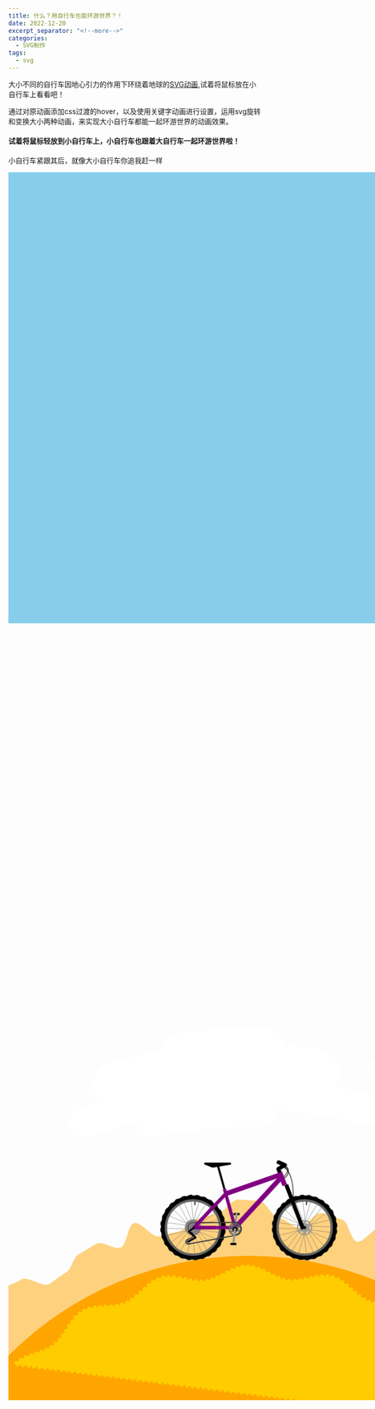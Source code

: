```yaml
---
title: 什么？用自行车也能环游世界？！
date: 2022-12-20
excerpt_separator: "<!--more-->"
categories: 
  - SVG制作
tags:
  - svg
---
```


大小不同的自行车因地心引力的作用下环绕着地球的<a href="http://animpen.com/pen/2sXIni">SVG动画</a>,试着将鼠标放在小自行车上看看吧！

<!--more-->

通过对原动画添加css过渡的hover，以及使用关键字动画进行设置，运用svg旋转和变换大小两种动画，来实现大小自行车都能一起环游世界的动画效果。

#### 试着将鼠标轻放到小自行车上，小自行车也跟着大自行车一起环游世界啦！
小自行车紧跟其后，就像大小自行车你追我赶一样

<style>
.box {
	width: 1500px;
	height: 900px;
	margin: 0;
	
	background: skyblue;
}

svg {
	width: 1100px;
	height: 900px;
	position: static;
	
}

.Bicicletas {
	display: flex;
	height: 100vh;
	width: 100vw;
	align-items: center;
	justify-content: center;
}

.Rayo {
	fill: none;
	stroke: #666;
	stroke-width: 1;
	stroke-linecap: round;
}

.Metal {
	fill: #666;
}

.Llanta {
	fill: none;
	stroke: #000;
	stroke-width: 14;
	stroke-linecap: round;
}

.Rin {
	fill: none;
	stroke: #666;
	stroke-width: 8;
	stroke-linecap: round;
}

.PalaPedal {
	fill: none;
	stroke: #999;
	stroke-width: 7;
	stroke-linecap: round;
}

.Pedal {
	fill: none;
	stroke: #000;
	stroke-width: 7;
}

.Tacos {
	fill: none;
	stroke: #000;
	stroke-width: 18;
	stroke-dasharray: 11.22;
}

.Cuadro {
	fill: none;
	stroke: purple;
}

.CuadroI {
	fill: none;
	stroke: #FC0;
}

.CuadroII {
	fill: none;
	stroke: green;
}

.Componentes {
	fill: none;
	stroke: black;
	stroke-linejoin: round;
}

.Pedaleo {
	animation: Girando 3s infinite linear;
	transform-origin: 354px 359px
}

.PedalD {
	animation: GirandoBack 3s infinite linear;
	transform-origin: 354px 409px
}

.PedalI {
	animation: GirandoBack 3s infinite linear;
	transform-origin: 354px 309px
}

@keyframes GirandoBack {
	to {
		transform: rotate(-360deg);
	}
}

.Estrellita {
	transform-origin: 198px 401px;
	animation: Girando 2s infinite linear;
}

.Rodando {
	animation: Girando 4s infinite linear;
}

.Delantera {
	transform-origin: 585.71px 354.18px;
}

.Trasera {
	transform-origin: 214.28px 354.18px;
}

@keyframes Girando {
	to {
		transform: rotate(360deg);
	}
}

#Cadena {
	fill: none;
}

.CadenaA {
	stroke: #333;
	stroke-width: 4px;
	stroke-dasharray: 0px 4px;
	stroke-linecap: round;
	animation: CorreCadena 0.5s infinite linear;
}

.CadenaB {
	stroke: #333;
	stroke-width: 3px;
	stroke-dasharray: 4px 4px;
	stroke-linecap: round;
}

.CadenaC {
	stroke: #666;
	stroke-width: 2px;
	stroke-dasharray: 0px 4px;
	stroke-linecap: round;
	animation: CorreCadena 1s infinite linear;
}

@keyframes CorreCadena {
	to {
		stroke-dasharray: 4px 4px;
	}
}

.Dientes {
	stroke-width: 5px;
	stroke-dasharray: 1.5px;
}



.PrimerPlano {
	transform: rotate(-77deg);
	animation: Rodada 6s infinite ease;
	transform-origin: 400px 1000px;
}

@keyframes Rodada {
	to {
		transform: rotate(67deg);
	}
}

#Terreno {
	stroke: #FC0;
	stroke-width: 6px;
	stroke-dasharray: 0px 9.17px;
	stroke-linecap: round;
	animation: Recorrido 2s infinite linear;
	transform-origin: 400px 1000px;
}



@keyframes Recorrido {
	to {
		transform: rotate(-15deg);
	}
}

.SegundoPlano {
	transition: width 1s linear 2s;
	    /* Safari */
	    -webkit-transition:width 1s linear 2s;
}

.SegundoPlano:hover {
	transform: rotate(-57deg);
	animation: Rodadaaa 12s infinite linear;
	transform-origin: 400px 1000px;
	
}

@keyframes Rodadaaa {
	to {
		transform: rotate(57deg);
	}
}

.Cielo {
	animation: Paisaje 30s infinite linear;
	transform-origin: 400px 1000px;
	
}

.Lejania {
	animation: Paisaje 60s infinite linear;
	transform-origin: 400px 1000px;
}

.Cactuses {
	animation: Paisaje 20s infinite linear;
	transform-origin: 400px 1000px;
}

@keyframes Paisaje {
	to {
		transform: rotate(-90deg);
	}
}

</style>

<div class="box">
<svg xmlns="http://www.w3.org/2000/svg" xmlns:xlink="http://www.w3.org/1999/xlink" viewBox="0 0 800 600" style="display: none;">
			<symbol id="Cuadro" viewBox="0 0 800 600">
				<polyline points="323.2,241.7 217.3,354.2 354.5,354.2 318.8,225.8 " stroke-linejoin="round"
					stroke-width="11" />
				<polyline points="519.6,213.3 506,177.9 323.2,241.7 " stroke-width="16" />
				<line x1="354.5" y1="354.2" x2="509" y2="185.7" stroke-width="16" />
			</symbol>
			<path id="Cadena"
				d="M208,369.2c-5.9-2.5-10-8.3-10-15c0-9,7.3-16.3,16.3-16.3l139.2-1c11.9,0,21.5,9.6,21.5,21.5c0,10.5-7.5,19.2-17.5,21.1 l-158.1,29.3c-4.1,0.8-8.8-2.2-8.8-7.3c0-3,1.8-5.7,4.4-6.8l13.5-6.6C216.4,384.1,216.1,372.6,208,369.2z" />
		</svg>
		<!-- Visible -->
		<div class="Bicicletas">
			<svg xmlns="http://www.w3.org/2000/svg" xmlns:xlink="http://www.w3.org/1999/xlink"
				viewBox="0 0 800 600">
				<defs>
					<g id="RuedaBike">
						<line id="Valvula" x1="150" y1="50" x2="150" y2="75" stroke="#333" stroke-width="4" />
						<g id="Rayos" class="Rayo">
							<line x1="150" y1="145" x2="50" y2="140" />
							<line x1="150" y1="155" x2="50" y2="160" />
							<line x1="150" y1="145" x2="60" y2="115" />
							<line x1="150" y1="155" x2="60" y2="185" />
						</g>
						<use xlink:href="#Rayos" transform="rotate(60, 150, 150)" />
						<use xlink:href="#Rayos" transform="rotate(120, 150, 150)" />
						<use xlink:href="#Rayos" transform="rotate(180, 150, 150)" />
						<use xlink:href="#Rayos" transform="rotate(240, 150, 150)" />
						<use xlink:href="#Rayos" transform="rotate(300, 150, 150)" />
						<g id="Neumatico">
							<circle cx="150" cy="150" r="100" class="Llanta" />
							<circle cx="150" cy="150" r="100" class="Tacos" />
							<circle cx="150" cy="150" r="90" class="Rin" />
							<g id="Eje">
								<circle cx="150" cy="150" r="15" fill="#999" />
								<circle cx="150" cy="150" r="5" />
							</g>
						</g>
					</g>
					<g id="Bici">
						<g id="Estrella">
							<line id="Gajo" x1="350" y1="350" x2="370" y2="350" fill="none" />
							<use xlink:href="#Gajo" transform="rotate(60, 354, 359)" />
							<use xlink:href="#Gajo" transform="rotate(120, 354, 359)" />
							<use xlink:href="#Gajo" transform="rotate(180, 354, 359)" />
							<use xlink:href="#Gajo" transform="rotate(240, 354, 359)" />
							<use xlink:href="#Gajo" transform="rotate(300, 354, 359)" />
							<circle cx="354" cy="359" r="18.5" fill="none" />
						</g>
						<g id="RuedaTrasera">
							<use xlink:href="#RuedaBike" width="300" height="300" x="64.28" y="204" />
							<circle cx="214.28" cy="354" r="25" class="Dientes" stroke="#666" fill="#666" />
							<circle cx="214.28" cy="354" r="21" class="Dientes" stroke="#999" fill="#999" />
							<circle cx="214.28" cy="354" r="17" class="Dientes" stroke="#666" fill="#666" />
						</g>
						<g id="RuedaDelantera">
							<use xlink:href="#RuedaBike" width="300" height="300" x="435.7" y="204" />
							<use xlink:href="#Estrella" x="114.5" y="-75.5" transform="scale(1.25)" stroke="#999"
								stroke-width="3.5" />
						</g>
						<g id="EstrellaCompleta">
							<use xlink:href="#Estrella" stroke="#666" stroke-width="4" />
							<circle cx="354" cy="359" r="20" class="Dientes" stroke="#666" fill="none" />
							<circle cx="354" cy="359" r="8" />
						</g>
						<g id="gAnterior">
							<g class="Componentes">
								<g id="Cables" stroke-width="2">
									<path d="M548,257c0-24,1-93-40-108" />
									<path d="M514,151c21-2.8,25,14-6,42" />
									<path d="M509,195c18-8,37.8-34,7-43" />
								</g>
								<polygon id="Asiento" points="337.7,141.5 254.7,141.5 280,151.2 " stroke-width="7"
									fill="black" />
								<line id="EspigaAsiento" x1="318.8" y1="225.8" x2="297.2" y2="148.1" stroke-width="7" />
								<polyline id="Manillar" points="504.1,174.1 498.3,159 520.3,145.8 499.1,137 "
									stroke-width="13" stroke-linecap="round" />
								<line id="Tijera" x1="580.9" y1="359" x2="524.5" y2="211.4" stroke-width="13" />
							</g>
						</g>
						<use xlink:href="#Cuadro" class="CuadroI" />
						<g id="Pinion">
							<circle cx="214.28" cy="354" r="13" class="Dientes" stroke="#999" fill="#999" />
							<circle cx="214.28" cy="354" r="9" class="Dientes" stroke="#666" fill="#666" />
							<circle cx="214.28" cy="354" r="5" class="Dientes" stroke="#999" fill="#999" />
						</g>
						<g id="Tirantes">
							<polyline class="CuadroI" points="323.2,241.7 217.3,354.2 289.7,354.2 " stroke-width="11"
								stroke-linejoin="round" />
							<polyline class="Componentes" points="198,401 223,387 201,367 217,354 " stroke-width="6"
								stroke-linecap="round" />
						</g>
					</g>
				</defs>
				<g class="Lejania">
					<path id="Montanias" fill="orange" opacity="0.5"
						d="M-69.7,530.3c8.3-8.3,25.8-7.9,34.3-15.6c8.7-7.8,16.6-17.3,25.6-24.5c9.1-7.3,22.5-9.6,31.9-16.4 c9.5-6.8,36.8,13.9,46.6,7.7c9.8-6.3,17.5-13.3,27.5-19c10.1-5.7,11.7-25.6,22.1-30.7c10.4-5.2,19.3-12.8,29.9-17.4 c10.7-4.6,28.3,10.6,39.2,6.6c10.9-4,11.4-37.3,22.4-40.7c11.1-3.4,30.4,24.8,41.6,22c11.3-2.8,21.1-5.6,32.5-7.8 c11.4-2.2,19.4-19.2,30.9-20.8c11.5-1.6,22.1-7.9,33.6-8.9c11.6-0.9,22.3-22.9,33.9-23.2c11.6-0.3,24,1.8,35.6,2.1 c11.6,0.3,21.8,27.7,33.3,28.6c11.6,0.9,20.8,14.3,32.3,15.8c11.5,1.6,27.2-26.2,38.6-24c11.4,2.2,22.2,7.9,33.5,10.6 c11.3,2.8,14,33.6,25.1,37c11.1,3.4,34.7-31.7,45.6-27.7c10.9,4,23.9,5,34.6,9.6c10.6,4.6,12.1,29.9,22.5,35 c10.4,5.1,28.8-4.4,38.9,1.3c10.1,5.7,3.8,38.1,13.6,44.4c9.7,6.2,24.9,3.3,34.3,10.1c9.4,6.8,9.7,24.1,18.8,31.4 c9,7.2,27.1,2.7,35.8,10.5c8.6,7.7,36.6-4.4,44.9,3.8L400,1000L-69.7,530.3z" />
					<use xlink:href="#Montanias" transform="rotate(90, 400, 1000)" />
				</g>
				<g class="Cielo">
					<g id="Nube" fill="none" stroke="#FFF" stroke-linecap="round">
						<path d="M129.6,212.3c206-70.5,434.2-58,632.4,37.6" stroke-width="50" />
						<path d="M242,211.8c59.1-11.8,119.2-16.9,179.2-15.3" stroke-width="50" />
						<path d="M620.3,124.6c22.6,5.7,45.1,12.2,67.3,19.7" stroke-width="40" />
						<path d="M292.7,104.3c43.5-5.2,87.3-7.2,131-6.1" stroke-width="80" />
						<path d="M183.4,150.3c107.6-27.3,219.5-33.9,329.1-19.8" stroke-width="80" />
						<path d="M1025.3,363.5c20.6,20.2,40.1,41.4,58.6,63.5" stroke-width="70" />
						<path d="M930.6,315.7c60.9,47.3,115.3,102.5,161.6,164.1" stroke-width="40" />
					</g>
					<use xlink:href="#Nube" transform="rotate(90, 400, 1000)" />
				</g>
				<g class="Cactuses">
					<g id="Cactus" fill="none" stroke="#066" stroke-linecap="round">
						<line x1="780.3" y1="600.8" x2="940.3" y2="440.8" stroke-width="16" />
						<line x1="797.1" y1="617.6" x2="900.7" y2="514.1" stroke-width="16" />
						<path d="M858.9,514.1c-8.5-8.5-8.5-22.3,0-30.8l36.4-36.4" stroke-width="14" />
						<path d="M853.7,566.5c8.5,8.5,22.3,8.5,30.8,0l18.8-18.8" stroke-width="14" />
					</g>
					<use xlink:href="#Cactus" transform="rotate(90, 400, 1000)" />
				</g>
				<g class="SegundoPlano">
					<g id="SegundaBici" transform="scale(0.5) translate(400 422)">
						<use xlink:href="#RuedaDelantera" class="Rodando Delantera" />
						<g class="Pedaleo">
							<line class="Pedal PedalI" x1="344" y1="309" x2="364" y2="309" />
							<line class="PalaPedal" x1="354" y1="309" x2="354" y2="359" />
						</g>
						<use xlink:href="#gAnterior" />
						<use xlink:href="#RuedaTrasera" class="Rodando Trasera" />
						<use xlink:href="#Cuadro" class="Cuadro" />
						<use xlink:href="#EstrellaCompleta" class="Pedaleo" />
						<circle class="Estrellita Dientes" cx="198" cy="401" r="6" stroke="#999" fill="#999" />
						<use xlink:href="#Cadena" class="CadenaA" />
						<use xlink:href="#Cadena" class="CadenaB" />
						<use xlink:href="#Cadena" class="CadenaC" />
						<use xlink:href="#Pinion" class="Rodando Trasera" />
						<polyline class="Cuadro" points="323.2,241.7 217.3,354.2 289.7,354.2 " stroke-width="11"
							stroke-linejoin="round" />
						<polyline class="Componentes" points="198,401 223,387 201,367 217,354 " stroke-width="6"
							stroke-linecap="round" />
						<g class="Pedaleo">
							<line class="PalaPedal" x1="354" y1="359" x2="354" y2="409" />
							<line class="Pedal PedalD" x1="344" y1="409" x2="364" y2="409" />
						</g>
					</g>
				</g>
				<circle id="Camino" cx="400" cy="1000" r="565" fill="orange" />
				<path id="Terreno"
					d="M818.9,678.6c-14.3-18.6-14.8-49.5-31.4-66.1s-47.4-17.1-66.1-31.4c-18.6-14.3-27-43.9-47.4-55.7 c-20.2-11.7-50.1-4.2-71.9-13.3c-21.5-8.9-37.4-35.4-60.2-41.5c-22.5-6-49.4,9-72.9,5.9c-23-3-45.1-24.5-68.9-24.5 c-23.8,0-45.9,21.5-68.9,24.5c-23.5,3.1-50.4-11.9-72.9-5.9c-22.8,6.1-38.7,32.6-60.2,41.5c-21.8,9-51.7,1.6-71.9,13.3 c-20.4,11.8-28.8,41.5-47.4,55.7C60,595.5,29.2,596,12.6,612.6l862,113.4C862.8,705.6,833.1,697.2,818.9,678.6z"
					fill="#FC0" />
				<g class="PrimerPlano">
					<use xlink:href="#RuedaDelantera" class="Rodando Delantera" />
					<g class="Pedaleo">
						<line class="Pedal PedalI" x1="344" y1="309" x2="364" y2="309" />
						<line class="PalaPedal" x1="354" y1="309" x2="354" y2="359" />
					</g>
					<use xlink:href="#gAnterior" />
					<use xlink:href="#RuedaTrasera" class="Rodando Trasera" />
					<use xlink:href="#Cuadro" class="CuadroI" />
					<use xlink:href="#EstrellaCompleta" class="Pedaleo" />
					<circle class="Estrellita Dientes" cx="198" cy="401" r="6" stroke="#999" fill="#999" />
					<use xlink:href="#Cadena" class="CadenaA" />
					<use xlink:href="#Cadena" class="CadenaB" />
					<use xlink:href="#Cadena" class="CadenaC" />
					<use xlink:href="#Pinion" class="Rodando Trasera" />
					<polyline class="CuadroI" points="323.2,241.7 217.3,354.2 289.7,354.2 " stroke-width="11"
						stroke-linejoin="round" />
					<polyline class="Componentes" points="198,401 223,387 201,367 217,354 " stroke-width="6"
						stroke-linecap="round" />
					<g class="Pedaleo">
						<line class="PalaPedal" x1="354" y1="359" x2="354" y2="409" />
						<line class="Pedal PedalD" x1="344" y1="409" x2="364" y2="409" />
					</g>
				</g>
			</svg>
		</div>
		</div>